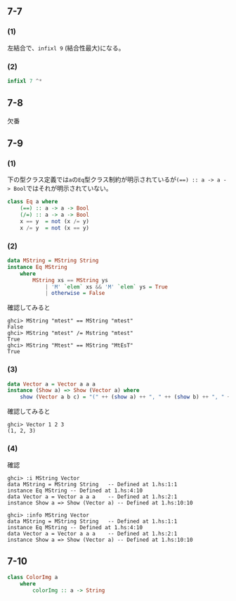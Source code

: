 ## 7-7
### (1)
左結合で、`infixl 9` (結合性最大)になる。
### (2)
```haskell
infixl 7 ^*
```

## 7-8
欠番

## 7-9
### (1)
下の型クラス定義では`a`の`Eq`型クラス制約が明示されているが`(==) :: a -> a -> Bool`ではそれが明示されていない。
```haskell
class Eq a where
    (==) :: a -> a -> Bool
    (/=) :: a -> a -> Bool
    x == y  = not (x /= y)
    x /= y  = not (x == y)
```
### (2)
```haskell
data MString = MString String
instance Eq MString
	where
		MString xs == MString ys
			| 'M' `elem` xs && 'M' `elem` ys = True
			| otherwise = False
```
確認してみると
```
ghci> MString "mtest" == MString "mtest"
False
ghci> MString "mtest" /= Mstring "mtest"
True
ghci> MString "Mtest" == MString "MtEsT"
True
```
### (3)
```haskell
data Vector a = Vector a a a
instance (Show a) => Show (Vector a) where
	show (Vector a b c) = "(" ++ (show a) ++ ", " ++ (show b) ++ ", " ++ (show c) ++ ")"
```
確認してみると
```
ghci> Vector 1 2 3
(1, 2, 3)
```
### (4)
確認
```
ghci> :i MString Vector
data MString = MString String   -- Defined at 1.hs:1:1
instance Eq MString -- Defined at 1.hs:4:10
data Vector a = Vector a a a    -- Defined at 1.hs:2:1
instance Show a => Show (Vector a) -- Defined at 1.hs:10:10
```
```
ghci> :info MString Vector
data MString = MString String   -- Defined at 1.hs:1:1
instance Eq MString -- Defined at 1.hs:4:10
data Vector a = Vector a a a    -- Defined at 1.hs:2:1
instance Show a => Show (Vector a) -- Defined at 1.hs:10:10
```
## 7-10
```haskell
class ColorImg a
	where
		colorImg :: a -> String
```
